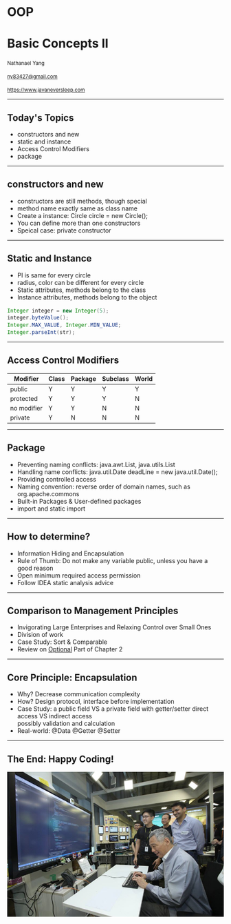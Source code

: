# OOP
# Basic Concepts II

<small>Nathanael Yang</small>

<small>ny83427@gmail.com</small>

<small>https://www.javaneversleep.com</small>

---

## Today's Topics
* constructors and new
* static and instance
* Access Control Modifiers
* package

---

## constructors and new
* constructors are still methods, though special
* method name exactly same as class name
* Create a instance: Circle circle = new Circle();
* You can define more than one constructors
* Speical case: private constructor

---

## Static and Instance
* PI is same for every circle
* radius, color can be different for every circle
* Static attributes, methods belong to the class
* Instance attributes, methods belong to the object
```java
Integer integer = new Integer(5);
integer.byteValue();
Integer.MAX_VALUE, Integer.MIN_VALUE;
Integer.parseInt(str);
```

---

## Access Control Modifiers
| Modifier| Class| Package| Subclass| World|
|---|---|---|---|---|
| public| Y| Y| Y| Y|
| protected| Y| Y| Y| N|
| no modifier| Y| Y| N| N|
| private| Y| N| N| N|

---

## Package
* Preventing naming conflicts: java.awt.List, java.utils.List
* Handling name conflicts: java.util.Date deadLine = new java.util.Date();
* Providing controlled access
* Naming convention: reverse order of domain names, such as org.apache.commons
* Built-in Packages & User-defined packages
* import and static import

---

## How to determine?
* Information Hiding and Encapsulation
* Rule of Thumb: Do not make any variable public, unless you have a good reason
* Open minimum required access permission
* Follow IDEA static analysis advice

---

## Comparison to Management Principles
* Invigorating Large Enterprises and Relaxing Control over Small Ones
* Division of work
* Case Study: Sort & Comparable
* Review on [Optional](https://github.com/ny83427/java-tutorial/blob/master/chapter2/assignments.md) Part of Chapter 2

---

## Core Principle: Encapsulation
* Why? Decrease communication complexity
* How? Design protocol, interface before implementation
* Case Study: a public field VS a private field with getter/setter
direct access VS indirect access  
possibly validation and calculation  
* Real-world: @Data @Getter @Setter

---

## The End: Happy Coding!
![](../chapter1/happy-coding.jpg)<!-- .element width="80%" height="65%" -->

